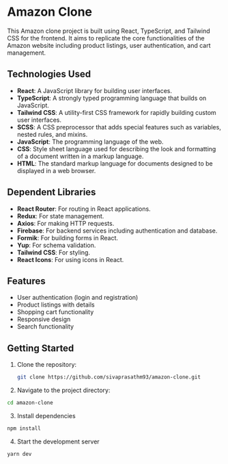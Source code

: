 # Amazon Clone

This Amazon clone project is built using React, TypeScript, and Tailwind CSS for the frontend. It aims to replicate the core functionalities of the Amazon website including product listings, user authentication, and cart management.

## Technologies Used

- **React**: A JavaScript library for building user interfaces.
- **TypeScript**: A strongly typed programming language that builds on JavaScript.
- **Tailwind CSS**: A utility-first CSS framework for rapidly building custom user interfaces.
- **SCSS**: A CSS preprocessor that adds special features such as variables, nested rules, and mixins.
- **JavaScript**: The programming language of the web.
- **CSS**: Style sheet language used for describing the look and formatting of a document written in a markup language.
- **HTML**: The standard markup language for documents designed to be displayed in a web browser.

## Dependent Libraries

- **React Router**: For routing in React applications.
- **Redux**: For state management.
- **Axios**: For making HTTP requests.
- **Firebase**: For backend services including authentication and database.
- **Formik**: For building forms in React.
- **Yup**: For schema validation.
- **Tailwind CSS**: For styling.
- **React Icons**: For using icons in React.

## Features

- User authentication (login and registration)
- Product listings with details
- Shopping cart functionality
- Responsive design
- Search functionality

## Getting Started

1. Clone the repository:
   ```sh
   git clone https://github.com/sivaprasathm93/amazon-clone.git
   ```

2. Navigate to the project directory:
  ```sh
  cd amazon-clone
  ```

3. Install dependencies
  ```sh
  npm install
  ```

4. Start the development server
  ```sh
  yarn dev
  ```
  
